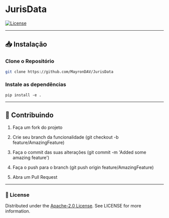 # JurisData

[![License](https://img.shields.io/github/license/MayronDAV/JurisData.svg)](https://github.com/MayronDAV/JurisData/blob/master/LICENSE)

---

## 📥 Instalação

### Clone o Repositório

```bash
git clone https://github.com/MayronDAV/JurisData
```

### Instale as dependências

```shell
pip install -e .
```

---

## 🤝 Contribuindo

1. Faça um fork do projeto

2. Crie seu branch da funcionalidade (git checkout -b feature/AmazingFeature)

3. Faça o commit das suas alterações (git commit -m 'Added some amazing feature')

4. Faça o push para o branch (git push origin feature/AmazingFeature)

5. Abra um Pull Request

---

### 📜 License

Distributed under the [Apache-2.0 License](https://github.com/MayronDAV/JurisData/blob/master/LICENSE). See LICENSE for more information.
